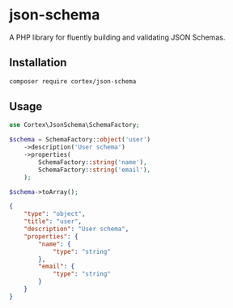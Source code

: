 # json-schema

A PHP library for fluently building and validating JSON Schemas.

## Installation

```bash
composer require cortex/json-schema
```

## Usage

```php
use Cortex\JsonSchema\SchemaFactory;

$schema = SchemaFactory::object('user')
    ->description('User schema')
    ->properties(
        SchemaFactory::string('name'),
        SchemaFactory::string('email'),
    );

$schema->toArray();
```

```json
{
    "type": "object",
    "title": "user",
    "description": "User schema",
    "properties": {
        "name": {
            "type": "string"
        },
        "email": {
            "type": "string"
        }
    }
}
```
